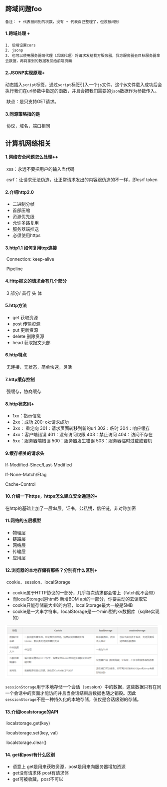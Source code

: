 ## 跨域问题foo

`备注： + 代表被问到的次数，没有 + 代表自己整理了，但没被问到`

#### 1.跨域处理 +

   	1. 后端设置cors
   	2. jsonp
   	3. 也可以使用服务器端代理（后端代理）将请求发给我方服务器，我方服务器去目标服务器拿去数据，再将拿到的数据发回给前端页面

#### 2.JSONP实现原理+

​	动态插入`script`标签，通过`script`标签引入一个`js`文件，这个js文件载入成功后会执行我们在url参数中指定的函数，并且会把我们需要的`json`数据作为参数传入。

​	缺点：是只支持GET请求。

#### 3.同源策略指的是

​	协议，域名，端口相同



## 计算机网络相关

#### 1.网络安全问题怎么处理++

​	xss：永远不要把用户的输入当代码

​	csrf：让请求无法伪造，让正常请求发出的内容跟伪造的不一样，即csrf token



#### 2.介绍http2.0

* 二进制分帧
* 首部压缩
* 资源优先级
* 允许多路复用
* 服务器端推送
* 必须使用https



#### 3.http1.1 如何复用tcp连接

​	Connection: keep-alive

​	Pipeline



#### 4.Http报文的请求会有几个部分

​	3 部分/  首行	头	体



#### 5.http方法

* get   获取资源
* post  传输资源
* put  更新资源
* delete  删除资源
* head  获取报文头部



#### 6.http特点

​	无连接，无状态，简单快速，灵活



#### 7.http缓存控制

​	强缓存，协商缓存



#### 8.http状态码+

* 1xx：指示信息
* 2xx：成功                  200: ok:请求成功
* 3xx： 重定向             301：请求页面转移到新的url    302：临时    304：响应缓存
* 4xx：客户端错误       401：没有访问权限     403：禁止访问       404：访问不存在
* 5xx：服务器端错误    500：服务器发生错误  503：服务器临时过载或宕机



#### 9.缓存相关的请求头

If-Modified-Since/Last-Modified

If-None-Match/Etag

Cache-Control



#### 10.介绍一下https，https怎么建立安全通道的+

在http的基础上加了一层tls层。证书，公私钥，信任链，非对称加密



#### 11.网络的五层模型

* 物理层
* 链路层
* 网络层
* 传输层
* 应用层



#### 12.浏览器的本地存储有那些？分别有什么区别+

​	cookie、session、localStorage

- cookie属于HTTP协议的一部分，几乎每次请求都会带上（fatch就不会带）
- 而localStorage是html5 新增BOM api的一部分，你要主动的去读取它
- cookie只能存储最大4K的内容，localStorage最大一般是5MB
- cookie是一大串字符串，localStorage是一个mini型的kv数据库（sqlite实现的）

![区别](https://github.com/lianjp/-/blob/%E8%AE%A1%E7%AE%97%E6%9C%BA%E7%BD%91%E7%BB%9C%E7%9B%B8%E5%85%B3/cookie%E4%B8%8ElocalStorage%E7%9A%84%E5%8C%BA%E5%88%AB.png)

`sessionStorage`用于本地存储一个会话（session）中的数据，这些数据只有在同一个会话中的页面才能访问并且当会话结束后数据也随之销毁。因此`sessionStorage`不是一种持久化的本地存储，仅仅是会话级别的存储。



#### 13.介绍localstorage的API

​	localstorage.get(key)

​	localstorage.set(key, val)

​	localstorage.clear()



#### 14. get和post有什么区别

* 语意上 get是用来获取资源，post是用来向服务器增加资源
* get没有请求体   post有请求体
* get可被收藏，post不可以
